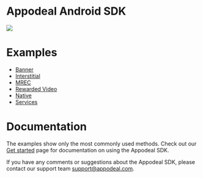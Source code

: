 # Appodeal Android SDK

[![](https://img.shields.io/badge/SDK%20version-%203.2.1-brightgreen)](https://docs.appodeal.com/android/get-started)

# Examples

* [Banner](https://github.com/appodeal/appodeal-android-sdk/tree/master/banner)
* [Interstitial](https://github.com/appodeal/appodeal-android-sdk/tree/master/interstitial)
* [MREC](https://github.com/appodeal/appodeal-android-sdk/tree/master/mrec)
* [Rewarded Video](https://github.com/appodeal/appodeal-android-sdk/tree/master/rewarded)
* [Native](https://github.com/appodeal/appodeal-android-sdk/tree/master/native)
* [Services](https://github.com/appodeal/appodeal-android-sdk/tree/master/analytics)

# Documentation

The examples show only the most commonly used methods.  Check out our [Get started](https://docs.appodeal.com/android/get-started) page for documentation on using the Appodeal SDK.

If you have any comments or suggestions about the Appodeal SDK, please contact our support team support@appodeal.com.